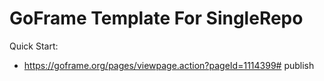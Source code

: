 # GoFrame Template For SingleRepo

Quick Start: 
- https://goframe.org/pages/viewpage.action?pageId=1114399# publish
